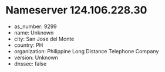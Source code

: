 # Nameserver 124.106.228.30

* as_number: 9299
* name: Unknown
* city: San Jose del Monte
* country: PH
* organization: Philippine Long Distance Telephone Company
* version: Unknown
* dnssec: false
